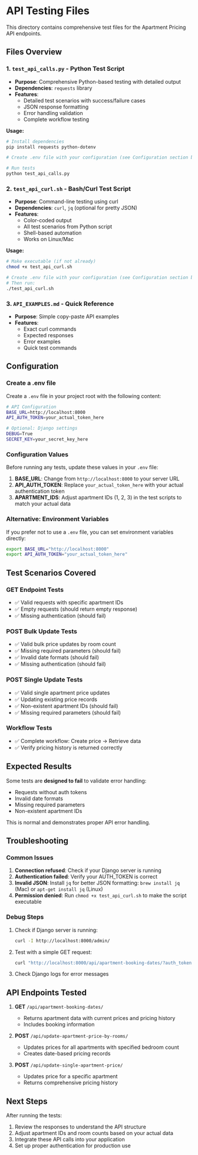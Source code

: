 # API Testing Files

This directory contains comprehensive test files for the Apartment Pricing API endpoints.

## Files Overview

### 1. `test_api_calls.py` - Python Test Script
- **Purpose**: Comprehensive Python-based testing with detailed output
- **Dependencies**: `requests` library
- **Features**: 
  - Detailed test scenarios with success/failure cases
  - JSON response formatting
  - Error handling validation
  - Complete workflow testing

**Usage:**
```bash
# Install dependencies
pip install requests python-dotenv

# Create .env file with your configuration (see Configuration section below)

# Run tests
python test_api_calls.py
```

### 2. `test_api_curl.sh` - Bash/Curl Test Script
- **Purpose**: Command-line testing using curl
- **Dependencies**: `curl`, `jq` (optional for pretty JSON)
- **Features**:
  - Color-coded output
  - All test scenarios from Python script
  - Shell-based automation
  - Works on Linux/Mac

**Usage:**
```bash
# Make executable (if not already)
chmod +x test_api_curl.sh

# Create .env file with your configuration (see Configuration section below)
# Then run:
./test_api_curl.sh
```

### 3. `API_EXAMPLES.md` - Quick Reference
- **Purpose**: Simple copy-paste API examples
- **Features**:
  - Exact curl commands
  - Expected responses
  - Error examples
  - Quick test commands

## Configuration

### Create a .env file

Create a `.env` file in your project root with the following content:

```bash
# API Configuration
BASE_URL=http://localhost:8000
API_AUTH_TOKEN=your_actual_token_here

# Optional: Django settings
DEBUG=True
SECRET_KEY=your_secret_key_here
```

### Configuration Values

Before running any tests, update these values in your `.env` file:

1. **BASE_URL**: Change from `http://localhost:8000` to your server URL
2. **API_AUTH_TOKEN**: Replace `your_actual_token_here` with your actual authentication token
3. **APARTMENT_IDS**: Adjust apartment IDs (1, 2, 3) in the test scripts to match your actual data

### Alternative: Environment Variables

If you prefer not to use a `.env` file, you can set environment variables directly:

```bash
export BASE_URL="http://localhost:8000"
export API_AUTH_TOKEN="your_actual_token_here"
```

## Test Scenarios Covered

### GET Endpoint Tests
- ✅ Valid requests with specific apartment IDs
- ✅ Empty requests (should return empty response)
- ✅ Missing authentication (should fail)

### POST Bulk Update Tests
- ✅ Valid bulk price updates by room count
- ✅ Missing required parameters (should fail)
- ✅ Invalid date formats (should fail)
- ✅ Missing authentication (should fail)

### POST Single Update Tests
- ✅ Valid single apartment price updates
- ✅ Updating existing price records
- ✅ Non-existent apartment IDs (should fail)
- ✅ Missing required parameters (should fail)

### Workflow Tests
- ✅ Complete workflow: Create price → Retrieve data
- ✅ Verify pricing history is returned correctly

## Expected Results

Some tests are **designed to fail** to validate error handling:
- Requests without auth tokens
- Invalid date formats
- Missing required parameters
- Non-existent apartment IDs

This is normal and demonstrates proper API error handling.

## Troubleshooting

### Common Issues

1. **Connection refused**: Check if your Django server is running
2. **Authentication failed**: Verify your AUTH_TOKEN is correct
3. **Invalid JSON**: Install `jq` for better JSON formatting: `brew install jq` (Mac) or `apt-get install jq` (Linux)
4. **Permission denied**: Run `chmod +x test_api_curl.sh` to make the script executable

### Debug Steps

1. Check if Django server is running:
   ```bash
   curl -I http://localhost:8000/admin/
   ```

2. Test with a simple GET request:
   ```bash
   curl "http://localhost:8000/api/apartment-booking-dates/?auth_token=your_token&apartment_ids=1"
   ```

3. Check Django logs for error messages

## API Endpoints Tested

1. **GET** `/api/apartment-booking-dates/`
   - Returns apartment data with current prices and pricing history
   - Includes booking information

2. **POST** `/api/update-apartment-price-by-rooms/`
   - Updates prices for all apartments with specified bedroom count
   - Creates date-based pricing records

3. **POST** `/api/update-single-apartment-price/`
   - Updates price for a specific apartment
   - Returns comprehensive pricing history

## Next Steps

After running the tests:
1. Review the responses to understand the API structure
2. Adjust apartment IDs and room counts based on your actual data
3. Integrate these API calls into your application
4. Set up proper authentication for production use 